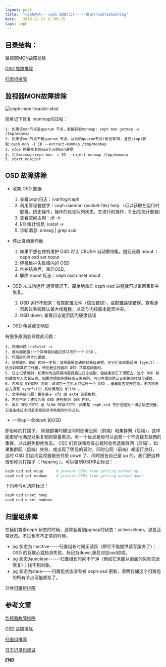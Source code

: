 ```yaml
---
layout: post
title:  "ceph系列-- ceph 运维(二)-----常见TroubleShooting"
date:   2016-12-21 11:06:25
tags: ceph
---
```


## 目录结构：

[监视器MON故障排除](#A)

[OSD 故障排除](#B)

[归置组排障 ](#C)








<a name="A"></a>

## 监视器MON故障排除

 
![ceph-mon-trouble-shot](http://7xrnwq.com1.z0.glb.clouddn.com/2016-12-21-ceph-mon-trouble-shotting.png)

简单记下修复 monmap的过程：

    1. 如果该mon节点是quorum 节点，直接获取monmap: ceph mon getmap -o /tmp/monmap
    2. 如果该mon节点不是quorum 节点，从别的quorum节点(假设有ID，且已stop)获取:ceph-mon -i ID --extract-monmap /tmp/monmap
    3. stop 你要修复的mon节点的mon进程
    4. 注入monmap:ceph-mon -i ID --inject-monmap /tmp/monmap
    5. start monitor




<a name="B"></a>

## OSD 故障排除

- 收集 OSD 数据

    1. 查看ceph日志：/var/log/ceph 
    2. 利用管理套接字：ceph daemon {socket-file} help （可以获取在运行时配置，历史操作，操作的优先队列状态，在进行的操作，列出性能计数器）
    3. 查看空间占用：df -h
    4. I/O 统计信息: iostat -x
    5. 诊断消息: dmesg | grep scsi

- 停止自动重均衡

    1. 如果不想在停机维护 OSD 时让 CRUSH 自动重均衡，提前设置 noout ：ceph osd set noout
    2. 停机维护失败域内的 OSD 
    3. 维护结束后，重启OSD。
    4. 解除 noout 标志：ceph osd unset noout

- OSD 未成功运行
通常情况下，简单地重启 ceph-osd 进程就可以重回集群并恢复。
    1. OSD  运行不起来：检查配置文件（语法错误），或配置路径错误。查看是否超过系统默认最大线程数，以及与内核版本是否冲突。
    2. OSD down: 查看日志是否因为硬盘错误

- OSD 龟速或无响应
 
 有很多原因会导致此问题：

    1. 网络问题：netstat -s
    2. 驱动器配置:一个存储驱动器应该只用于一个 OSD 。
    3. 坏扇区和碎片化硬盘.
    4. 监视器和 OSD 在同一主机：监视器是普通的轻量级进程，但它们会频繁调用 fsync() ，这会妨碍其它工作量，特别是监视器和 OSD 共享驱动器时。
    5. 日志记录级别：如果你为追踪某问题提高过日志级别、但结束后忘了调回去，这个 OSD 将向硬盘写入大量日志。如果你想始终保持高日志级别，可以考虑给默认日志路径挂载个硬盘。
    6. 内核与 SYNCFS 问题：试试在一主机上只运行一个 OSD ，看看能否提升性能。老内核未必支持有 syncfs(2) 系统调用的 glibc 。
    7. 文件系统问题：推荐基于 xfs 或 ext4 部署集群。
    8. 内存不足：建议为每 OSD 进程规划 1GB 内存。
    9. OLD REQUESTS 或 SLOW REQUESTS：如果某 ceph-osd 守护进程对一请求响应很慢，它会生成日志消息来抱怨请求耗费的时间过长。


- 一会up一会down 的OSD

即俗称的打摆子。
网络部署时建议同时部署公网（前端）和集群网（后端），这样能更好地满足对象复制的容量需求。另一个优点是你可以运营一个不连接互联网的集群，以此避免拒绝攻击。 OSD 们互联和检查心跳时会优选集群网（后端），如果集群网（后端）失败、或出现了明显的延时，同时公网（前端）却运行良好， 这时 OSD 们会向监视器报告邻居 down 了、同时报告自己是 up 的，我们把这种情形称为打摆子（ flapping ）。可以强制OSD停止标记：

```bash
ceph osd set noup      # prevent OSDs from getting marked up
ceph osd set nodown    # prevent OSDs from getting marked down
```

下列命令可清除标记：


```bash
ceph osd unset noup
ceph osd unset nodown
```



<a name="C"></a>

## 归置组排障

在我们查看ceph 状态的时候，通常会看到pgmap的状态：active+clean。这是正常状态。不过也有不正常的时候。

- pg 状态为 inactive-----归置组长时间无活跃（即它不能提供读写服务了）：OSD 的互联心跳检测失败，标记为down,重启对应osd进程。
- pg 状态为unclean------归置组长时间不干净（例如它未能从前面的失败完全恢复）：找不到对象。
- pg 状态为stale-----归置组状态没有被 ceph-osd 更新，表明存储这个归置组的所有节点可能都挂了。

详参[归置组排障](http://docs.ceph.org.cn/rados/troubleshooting/troubleshooting-pg/)





## 参考文章

[监视器故障排除](http://docs.ceph.org.cn/rados/troubleshooting/troubleshooting-mon/)

[OSD 故障排除](http://docs.ceph.org.cn/rados/troubleshooting/troubleshooting-osd/)

[归置组排障](http://docs.ceph.org.cn/rados/troubleshooting/troubleshooting-pg/)

[日志记录和调试](http://docs.ceph.org.cn/rados/troubleshooting/log-and-debug/)


***END***
